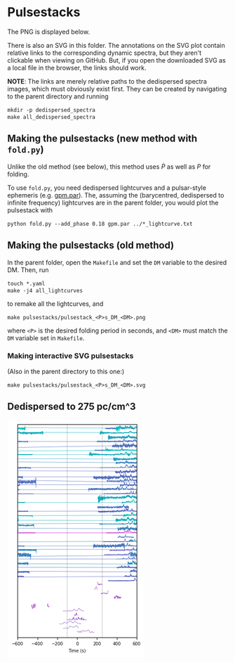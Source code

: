 # Pulsestacks

The PNG is displayed below.

There is also an SVG in this folder.
The annotations on the SVG plot contain relative links to the corresponding dynamic spectra, but they aren't clickable when viewing on GitHub.
But, if you open the downloaded SVG as a local file in the browser, the links should work.

**NOTE**: The links are merely relative paths to the dedispersed spectra images, which must obviously exist first.
They can be created by navigating to the parent directory and running
```
mkdir -p dedispersed_spectra
make all_dedispersed_spectra
```

## Making the pulsestacks (new method with `fold.py`)

Unlike the old method (see below), this method uses $\dot{P}$ as well as $P$ for folding.

To use `fold.py`, you need dedispersed lightcurves and a pulsar-style ephemeris (e.g. [gpm.par](gpm.par)).
The, assuming the (barycentred, dedispersed to infinite frequency) lightcurves are in the parent folder, you would plot the pulsestack with
```
python fold.py --add_phase 0.18 gpm.par ../*_lightcurve.txt
```

## Making the pulsestacks (old method)

In the parent folder, open the `Makefile` and set the `DM` variable to the desired DM.
Then, run
```
touch *.yaml
make -j4 all_lightcurves
```
to remake all the lightcurves, and
```
make pulsestacks/pulsestack_<P>s_DM_<DM>.png
```
where `<P>` is the desired folding period in seconds, and `<DM>` must match the `DM` variable set in `Makefile`.

### Making interactive SVG pulsestacks

(Also in the parent directory to this one:)
```
make pulsestacks/pulsestack_<P>s_DM_<DM>.svg
```

## Dedispersed to 275 pc/cm^3

![1318.2 seconds, DM = 275](pulsestack_1318.2s_DM_275.png)

